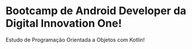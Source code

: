# Bootcamp de Android Developer da Digital Innovation One!

 Estudo de Programação Orientada a Objetos com Kotlin!
